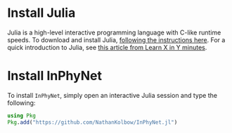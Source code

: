 # Install Julia

Julia is a high-level interactive programming language with C-like runtime speeds. To download and install Julia, [following the instructions here](https://julialang.org/downloads/). For a quick introduction to Julia, see [this article from Learn X in Y minutes](https://learnxinyminutes.com/julia/).

# Install InPhyNet

To install `InPhyNet`, simply open an interactive Julia session and type the following:

```julia
using Pkg
Pkg.add("https://github.com/NathanKolbow/InPhyNet.jl")
```

